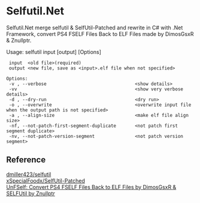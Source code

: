﻿# Selfutil.Net  

Selfutil.Net merge selfutil & SelfUtil-Patched and rewrite in C# with .Net Framework, convert PS4 FSELF Files Back to ELF Files made by DimosGsxR & Znullptr.

Usage: selfutil input [output] [Options]  

     input  <old file>(required)  
     output <new file, save as <input>.elf file when not specified>  
    
    Options:  
     -v , --verbose                                 <show details>  
     -vv                                            <show very verbose details>  
     -d , --dry-run                                 <dry run>  
     -o , --overwrite                               <overwrite input file when the output path is not specified>  
     -a , --align-size                              <make elf file align size>  
     -nf, --not-patch-first-segment-duplicate       <not patch first segment duplicate>  
     -nv, --not-patch-version-segment               <not patch version segment>  


## Reference  

[dmiller423/selfutil](https://github.com/dmiller423/selfutil)  
[xSpecialFoodx/SelfUtil-Patched](https://github.com/xSpecialFoodx/SelfUtil-Patched)  
[UnFSelf: Convert PS4 FSELF Files Back to ELF Files by DimosGsxR & SELFUtil by Znullptr](https://www.psxhax.com/threads/unfself-convert-ps4-fself-files-back-to-elf-files-by-dimosgsxr-selfutil-by-znullptr.5891/)  

